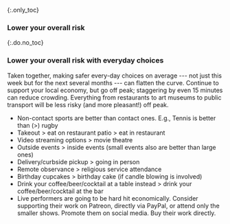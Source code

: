 {:.only_toc}
### Lower your overall risk

{:.do.no_toc}
### Lower your overall risk with everyday choices

Taken together, making safer every-day choices on average --- not just this week but for the next several months --- can flatten the curve. Continue to support your local economy, but go off peak; staggering by even 15 minutes can reduce crowding. Everything from restaurants to art museums to public transport will be less risky (and more pleasant!) off peak.

-   Non-contact sports are better than contact ones. E.g., Tennis is better than (\>) rugby
-   Takeout \> eat on restaurant patio \> eat in restaurant
-   Video streaming options \> movie theatre
-   Outside events \> inside events (small events also are better than large ones)
-   Delivery/curbside pickup \> going in person
-   Remote observance \> religious service attendance
-   Birthday cupcakes \> birthday cake (if candle blowing is involved)
-   Drink your coffee/beer/cocktail at a table instead \> drink your coffee/beer/cocktail at the bar
-   Live performers are going to be hard hit economically. Consider supporting their work on Patreon, directly via PayPal, or attend only the smaller shows. Promote them on social media. Buy their work directly.

